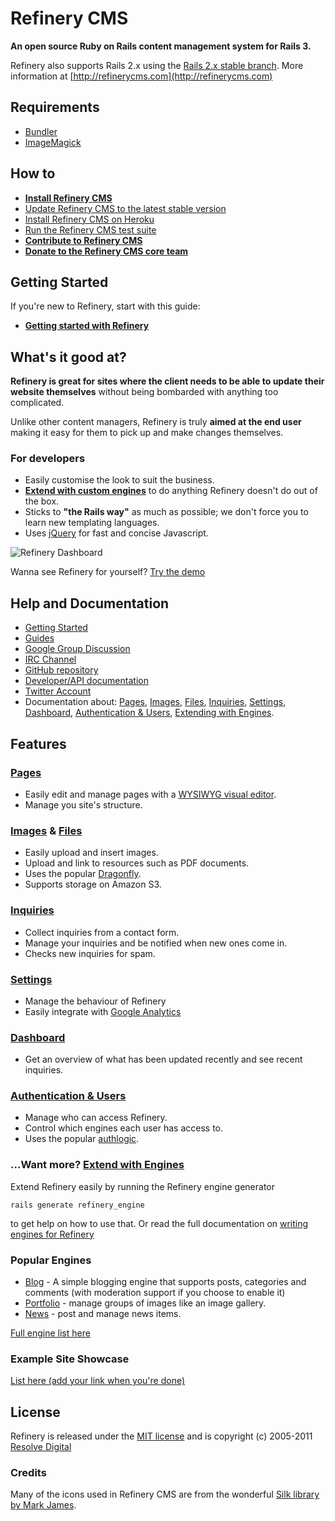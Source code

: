 # Refinery CMS

__An open source Ruby on Rails content management system for Rails 3.__

Refinery also supports Rails 2.x using the [Rails 2.x stable branch](http://github.com/resolve/refinerycms/tree/rails2-stable). More information at [http://refinerycms.com](http://refinerycms.com)

## Requirements

* [Bundler](http://gembundler.com)
* [ImageMagick](http://www.imagemagick.org/script/install-source.php)

## How to

* __[Install Refinery CMS](http://refinerycms.com/download)__
* [Update Refinery CMS to the latest stable version](http://refinerycms.com/guides/how-to-update-refinery-to-the-latest-stable-version)
* [Install Refinery CMS on Heroku](http://refinerycms.com/guides/how-to-install-refinery-on-heroku)
* [Run the Refinery CMS test suite](http://refinerycms.com/guides/how-to-test-refinery)
* __[Contribute to Refinery CMS](http://refinerycms.com/guides/how-to-contribute-to-refinery-development)__
* __[Donate to the Refinery CMS core team](http://pledgie.com/campaigns/8431)__

## Getting Started

If you're new to Refinery, start with this guide:

* __[Getting started with Refinery](http://refinerycms.com/guides/getting-started-with-refinery)__

## What's it good at?

__Refinery is great for sites where the client needs to be able to update their website themselves__ without being bombarded with anything too complicated.

Unlike other content managers, Refinery is truly __aimed at the end user__ making it easy for them to pick up and make changes themselves.

### For developers

* Easily customise the look to suit the business.
* __[Extend with custom engines](https://github.com/resolve/refinerycms/blob/master/doc/engines.md#readme)__ to do anything Refinery doesn't do out of the box.
* Sticks to __"the Rails way"__ as much as possible; we don't force you to learn new templating languages.
* Uses [jQuery](http://jquery.com/) for fast and concise Javascript.

![Refinery Dashboard](http://refinerycms.com/system/images/0000/0576/dashboard.png)

Wanna see Refinery for yourself? [Try the demo](http://demo.refinerycms.com/refinery)

## Help and Documentation

* [Getting Started](http://refinerycms.com/guides/getting-started-with-refinery)
* [Guides](http://refinerycms.com/guides)
* [Google Group Discussion](http://group.refinerycms.org)
* [IRC Channel](http://refinerycms.com/guides/how-to-get-help-with-refinery#irc-channel)
* [GitHub repository](http://github.com/resolve/refinerycms)
* [Developer/API documentation](http://api.refinerycms.org)
* [Twitter Account](http://twitter.com/refinerycms)
* Documentation about: [Pages](https://github.com/resolve/refinerycms/blob/master/doc/pages.md#readme), [Images](http://github.com/resolve/refinerycms/blob/master/doc/images.md#readme), [Files](http://github.com/resolve/refinerycms/blob/master/doc/resources.md#readme), [Inquiries](http://github.com/resolve/refinerycms-inquiries/blob/master/readme.md#readme), [Settings](http://github.com/resolve/refinerycms/blob/master/doc/settings.md#readme), [Dashboard](http://github.com/resolve/refinerycms/blob/master/doc/dashboard.md#readme), [Authentication & Users](http://github.com/resolve/refinerycms/blob/master/doc/authentication.md#readme), [Extending with Engines](http://github.com/resolve/refinerycms/blob/master/doc/engines.md#readme).

## Features

### [Pages](http://github.com/resolve/refinerycms/blob/master/doc/pages.md#readme)

* Easily edit and manage pages with a [WYSIWYG visual editor](http://www.wymeditor.org/).
* Manage you site's structure.

### [Images](http://github.com/resolve/refinerycms/blob/master/doc/images.md#readme) & [Files](http://github.com/resolve/refinerycms/blob/master/doc/resources.md#readme)

* Easily upload and insert images.
* Upload and link to resources such as PDF documents.
* Uses the popular [Dragonfly](http://github.com/markevans/dragonfly).
* Supports storage on Amazon S3.

### [Inquiries](http://github.com/resolve/refinerycms-inquiries/blob/master/readme.md#readme)

* Collect inquiries from a contact form.
* Manage your inquiries and be notified when new ones come in.
* Checks new inquiries for spam.

### [Settings](http://github.com/resolve/refinerycms/blob/master/doc/settings.md#readme)

* Manage the behaviour of Refinery
* Easily integrate with [Google Analytics](https://www.google.com/analytics/)

### [Dashboard](http://github.com/resolve/refinerycms/blob/master/doc/dashboard.md#readme)

* Get an overview of what has been updated recently and see recent inquiries.

### [Authentication & Users](http://github.com/resolve/refinerycms/blob/master/doc/authentication.md#readme)

* Manage who can access Refinery.
* Control which engines each user has access to.
* Uses the popular [authlogic](http://github.com/binarylogic/authlogic).

### ...Want more? [Extend with Engines](http://github.com/resolve/refinerycms/blob/master/doc/engines.md#readme)

Extend Refinery easily by running the Refinery engine generator

    rails generate refinery_engine

to get help on how to use that. Or read the full documentation on [writing engines for Refinery](http://github.com/resolve/refinerycms/blob/master/docengines.md#readme)

### Popular Engines

* [Blog](http://github.com/resolve/refinerycms-blog) - A simple blogging engine that supports posts, categories and comments (with moderation support if you choose to enable it)
* [Portfolio](http://github.com/resolve/refinerycms-portfolio) - manage groups of images like an image gallery.
* [News](http://github.com/resolve/refinerycms-news) - post and manage news items.

[Full engine list here](http://github.com/resolve/refinerycms/wiki/engines)

### Example Site Showcase

[List here (add your link when you're done)](http://github.com/resolve/refinerycms/wiki/Example-Site-Showcase)

## License

Refinery is released under the [MIT license](http://github.com/resolve/refinerycms/blob/master/license.md#readme) and is copyright (c) 2005-2011 [Resolve Digital](http://www.resolvedigital.com)

### Credits

Many of the icons used in Refinery CMS are from the wonderful [Silk library by Mark James](http://www.famfamfam.com/lab/icons/silk/).